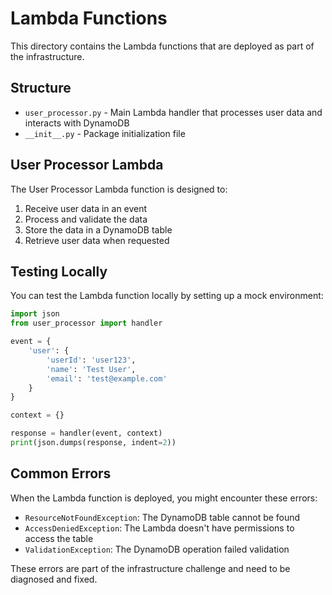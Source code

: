 # Lambda Functions

This directory contains the Lambda functions that are deployed as part of the infrastructure.

## Structure

- `user_processor.py` - Main Lambda handler that processes user data and interacts with DynamoDB
- `__init__.py` - Package initialization file

## User Processor Lambda

The User Processor Lambda function is designed to:

1. Receive user data in an event
2. Process and validate the data
3. Store the data in a DynamoDB table
4. Retrieve user data when requested

## Testing Locally

You can test the Lambda function locally by setting up a mock environment:

```python
import json
from user_processor import handler

event = {
    'user': {
        'userId': 'user123',
        'name': 'Test User',
        'email': 'test@example.com'
    }
}

context = {}

response = handler(event, context)
print(json.dumps(response, indent=2))
```

## Common Errors

When the Lambda function is deployed, you might encounter these errors:

- `ResourceNotFoundException`: The DynamoDB table cannot be found
- `AccessDeniedException`: The Lambda doesn't have permissions to access the table
- `ValidationException`: The DynamoDB operation failed validation

These errors are part of the infrastructure challenge and need to be diagnosed and fixed.

